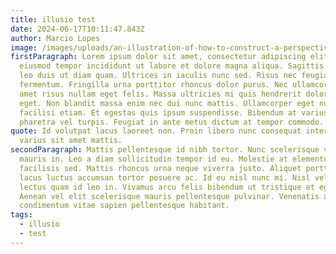 ```yaml
---
title: illusio test
date: 2024-06-17T10:11:47.843Z
author: Marcio Lopes
image: /images/uploads/an-illustration-of-how-to-construct-a-perspective-projection-by-finding-intersections-of-light-rays-on-a-projection-plane-_-brook-taylor-_-from-new-principles-of-linear-perspective-1719-.jpeg
firstParagraph: Lorem ipsum dolor sit amet, consectetur adipiscing elit, sed do
  eiusmod tempor incididunt ut labore et dolore magna aliqua. Sagittis vitae et
  leo duis ut diam quam. Ultrices in iaculis nunc sed. Risus nec feugiat in
  fermentum. Fringilla urna porttitor rhoncus dolor purus. Nec ullamcorper sit
  amet risus nullam eget felis. Massa ultricies mi quis hendrerit dolor magna
  eget. Non blandit massa enim nec dui nunc mattis. Ullamcorper eget nulla
  facilisi etiam. Et egestas quis ipsum suspendisse. Bibendum at varius vel
  pharetra vel turpis. Feugiat in ante metus dictum at tempor commodo.
quote: Id volutpat lacus laoreet non. Proin libero nunc consequat interdum
  varius sit amet mattis.
secondParagraph: Mattis pellentesque id nibh tortor. Nunc scelerisque viverra
  mauris in. Leo a diam sollicitudin tempor id eu. Molestie at elementum eu
  facilisis sed. Mattis rhoncus urna neque viverra justo. Aliquet porttitor
  lacus luctus accumsan tortor posuere ac. Id eu nisl nunc mi. Nisl vel pretium
  lectus quam id leo in. Vivamus arcu felis bibendum ut tristique et egestas.
  Aenean vel elit scelerisque mauris pellentesque pulvinar. Venenatis a
  condimentum vitae sapien pellentesque habitant.
tags:
  - illusio
  - test
---
```

